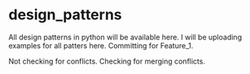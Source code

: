 # design_patterns
All design patterns in python will be available here.
I will be uploading examples for all patters here.
Committing for Feature_1.


Not checking for conflicts.
Checking for merging conflicts.
